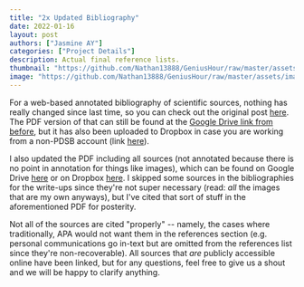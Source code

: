 ```yaml
---
title: "2x Updated Bibliography"
date: 2022-01-16
layout: post
authors: ["Jasmine AY"]
categories: ["Project Details"]
description: Actual final reference lists.
thumbnail: "https://github.com/Nathan13888/GeniusHour/raw/master/assets/images/IMG_4098.jpg"
image: "https://github.com/Nathan13888/GeniusHour/raw/master/assets/images/IMG_4098.jpg"
---
```


For a web-based annotated bibliography of scientific sources, nothing has really changed since last time, so you can check out the original post [here](nathan13888.github.io/GeniusHour/blog/2021-12-16-updated-bibliography). The PDF version of that can still be found at the [Google Drive link from before](https://drive.google.com/file/d/1DL1HD_raEAGdlNlpE71cIoOUmD78cFBx/view?usp=sharing), but it has also been uploaded to Dropbox in case you are working from a non-PDSB account (link [here](https://www.dropbox.com/s/kds3v7vvnr2crzh/References%20_%20Genius%20Hour%20_%20SCH4UE-A.pdf?dl=0)).

I also updated the PDF including all sources (not annotated because there is no point in annotation for things like images), which can be found on Google Drive [here](https://drive.google.com/file/d/1qbB-y23kIuizqPThfiRaIyK3W0aR-XlB/view?usp=sharing) or on Dropbox [here](https://www.dropbox.com/s/gb6q2qq389l62cr/redux%20Updated%20Bibliography.v.1.1.pdf?dl=0). I skipped some sources in the bibliographies for the write-ups since they're not super necessary (read: *all* the images that are my own anyways), but I've cited that sort of stuff in the aforementioned PDF for posterity.

Not all of the sources are cited "properly" -- namely, the cases where traditionally, APA would not want them in the references section (e.g. personal communications go in-text but are omitted from the references list since they're non-recoverable). All sources that *are* publicly accessible online have been linked, but for any questions, feel free to give us a shout and we will be happy to clarify anything.
